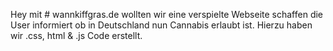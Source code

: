 Hey mit # wannkiffgras.de
wollten wir eine verspielte Webseite schaffen die User informiert ob in Deutschland nun Cannabis erlaubt ist. Hierzu haben wir .css, html & .js Code erstellt.
